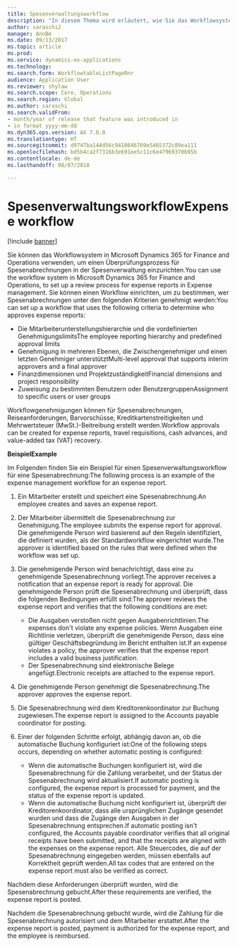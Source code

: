 ```yaml
---
title: Spesenverwaltungsworkflow
description: "In diesem Thema wird erläutert, wie Sie das Workflowsystem in Microsoft Dynamics 365 for Finance and Operations verwenden können, um einen Prüfvorgang für Spesenabrechnungen in der Spesenverwaltung einzurichten."
author: saraschi2
manager: AnnBe
ms.date: 09/13/2017
ms.topic: article
ms.prod: 
ms.service: dynamics-ax-applications
ms.technology: 
ms.search.form: WorkflowtableListPageRnr
audience: Application User
ms.reviewer: shylaw
ms.search.scope: Core, Operations
ms.search.region: Global
ms.author: saraschi
ms.search.validFrom:
- month/year of release that feature was introduced in
- in format yyyy-mm-dd
ms.dyn365.ops.version: AX 7.0.0
ms.translationtype: HT
ms.sourcegitcommit: d9747ba144d56c9410846769e5465372c89ea111
ms.openlocfilehash: bd5b4ca2f7316b3e691ee5c11c6e47969370b95b
ms.contentlocale: de-de
ms.lasthandoff: 08/07/2018

---
```


# <a name="expense-workflow"></a><span data-ttu-id="7362a-103">Spesenverwaltungsworkflow</span><span class="sxs-lookup"><span data-stu-id="7362a-103">Expense workflow</span></span>

[!include [banner](../includes/banner.md)]

<span data-ttu-id="7362a-104">Sie können das Workflowsystem in Microsoft Dynamics 365 for Finance and Operations verwenden, um einen Überprüfungsprozess für Spesenabrechnungen in der Spesenverwaltung einzurichten.</span><span class="sxs-lookup"><span data-stu-id="7362a-104">You can use the workflow system in Microsoft Dynamics 365 for Finance and Operations, to set up a review process for expense reports in Expense management.</span></span> <span data-ttu-id="7362a-105">Sie können einen Workflow einrichten, um zu bestimmen, wer Spesenabrechnungen unter den folgenden Kriterien genehmigt werden:</span><span class="sxs-lookup"><span data-stu-id="7362a-105">You can set up a workflow that uses the following criteria to determine who approves expense reports:</span></span>

- <span data-ttu-id="7362a-106">Die Mitarbeiterunterstellungshierarchie und die vordefinierten Genehmigungslimits</span><span class="sxs-lookup"><span data-stu-id="7362a-106">The employee reporting hierarchy and predefined approval limits</span></span>
- <span data-ttu-id="7362a-107">Genehmigung in mehreren Ebenen, die Zwischengenehmiger und einen letzten Genehmiger unterstützt</span><span class="sxs-lookup"><span data-stu-id="7362a-107">Multi-level approval that supports interim approvers and a final approver</span></span>
- <span data-ttu-id="7362a-108">Finanzdimensionen und Projektzuständigkeit</span><span class="sxs-lookup"><span data-stu-id="7362a-108">Financial dimensions and project responsibility</span></span>
- <span data-ttu-id="7362a-109">Zuweisung zu bestimmten Benutzern oder Benutzergruppen</span><span class="sxs-lookup"><span data-stu-id="7362a-109">Assignment to specific users or user groups</span></span>

<span data-ttu-id="7362a-110">Workflowgenehmigungen können für Spesenabrechnungen, Reiseanforderungen, Barvorschüsse, Kreditkartenstreitigkeiten und Mehrwertsteuer (MwSt.)-Beitreibung erstellt werden.</span><span class="sxs-lookup"><span data-stu-id="7362a-110">Workflow approvals can be created for expense reports, travel requisitions, cash advances, and value-added tax (VAT) recovery.</span></span>

<span data-ttu-id="7362a-111">**Beispiel**</span><span class="sxs-lookup"><span data-stu-id="7362a-111">**Example**</span></span>

<span data-ttu-id="7362a-112">Im Folgenden finden Sie ein Beispiel für einen Spesenverwaltungsworkflow für eine Spesenabrechnung:</span><span class="sxs-lookup"><span data-stu-id="7362a-112">The following process is an example of the expense management workflow for an expense report.</span></span>

1. <span data-ttu-id="7362a-113">Ein Mitarbeiter erstellt und speichert eine Spesenabrechnung.</span><span class="sxs-lookup"><span data-stu-id="7362a-113">An employee creates and saves an expense report.</span></span>
2. <span data-ttu-id="7362a-114">Der Mitarbeiter übermittelt die Spesenabrechnung zur Genehmigung.</span><span class="sxs-lookup"><span data-stu-id="7362a-114">The employee submits the expense report for approval.</span></span> <span data-ttu-id="7362a-115">Die genehmigende Person wird basierend auf den Regeln identifiziert, die definiert wurden, als der Standardworkflow eingerichtet wurde.</span><span class="sxs-lookup"><span data-stu-id="7362a-115">The approver is identified based on the rules that were defined when the workflow was set up.</span></span>
3. <span data-ttu-id="7362a-116">Die genehmigende Person wird benachrichtigt, dass eine zu genehmigende Spesenabrechnung vorliegt.</span><span class="sxs-lookup"><span data-stu-id="7362a-116">The approver receives a notification that an expense report is ready for approval.</span></span> <span data-ttu-id="7362a-117">Die genehmigende Person prüft die Spesenabrechnung und überprüft, dass die folgenden Bedingungen erfüllt sind:</span><span class="sxs-lookup"><span data-stu-id="7362a-117">The approver reviews the expense report and verifies that the following conditions are met:</span></span>

    - <span data-ttu-id="7362a-118">Die Ausgaben verstoßen nicht gegen Ausgabenrichtlinien.</span><span class="sxs-lookup"><span data-stu-id="7362a-118">The expenses don't violate any expense policies.</span></span> <span data-ttu-id="7362a-119">Wenn Ausgaben eine Richtlinie verletzen, überprüft die genehmigende Person, dass eine gültiger Geschäftsbegründung im Bericht enthalten ist.</span><span class="sxs-lookup"><span data-stu-id="7362a-119">If an expense violates a policy, the approver verifies that the expense report includes a valid business justification.</span></span>
    - <span data-ttu-id="7362a-120">Der Spesenabrechnung sind elektronische Belege angefügt.</span><span class="sxs-lookup"><span data-stu-id="7362a-120">Electronic receipts are attached to the expense report.</span></span>

4. <span data-ttu-id="7362a-121">Die genehmigende Person genehmigt die Spesenabrechnung.</span><span class="sxs-lookup"><span data-stu-id="7362a-121">The approver approves the expense report.</span></span>
5. <span data-ttu-id="7362a-122">Die Spesenabrechnung wird dem Kreditorenkoordinator zur Buchung zugewiesen.</span><span class="sxs-lookup"><span data-stu-id="7362a-122">The expense report is assigned to the Accounts payable coordinator for posting.</span></span>
6. <span data-ttu-id="7362a-123">Einer der folgenden Schritte erfolgt, abhängig davon an, ob die automatische Buchung konfiguriert ist:</span><span class="sxs-lookup"><span data-stu-id="7362a-123">One of the following steps occurs, depending on whether automatic posting is configured:</span></span>

    - <span data-ttu-id="7362a-124">Wenn die automatische Buchungen konfiguriert ist, wird die Spesenabrechnung für die Zahlung verarbeitet, und der Status der Spesenabrechnung wird aktualisiert.</span><span class="sxs-lookup"><span data-stu-id="7362a-124">If automatic posting is configured, the expense report is processed for payment, and the status of the expense report is updated.</span></span>
    - <span data-ttu-id="7362a-125">Wenn die automatische Buchung nicht konfiguriert ist, überprüft der Kreditorenkoordinator, dass alle ursprünglichen Zugänge gesendet wurden und dass die Zugänge den Ausgaben in der Spesenabrechnung entsprechen.</span><span class="sxs-lookup"><span data-stu-id="7362a-125">If automatic posting isn't configured, the Accounts payable coordinator verifies that all original receipts have been submitted, and that the receipts are aligned with the expenses on the expense report.</span></span> <span data-ttu-id="7362a-126">Alle Steuercodes, die auf der Spesenabrechnung eingegeben werden, müssen ebenfalls auf Korrektheit geprüft werden.</span><span class="sxs-lookup"><span data-stu-id="7362a-126">All tax codes that are entered on the expense report must also be verified as correct.</span></span>

<span data-ttu-id="7362a-127">Nachdem diese Anforderungen überprüft wurden, wird die Spesenabrechnung gebucht.</span><span class="sxs-lookup"><span data-stu-id="7362a-127">After these requirements are verified, the expense report is posted.</span></span>

<span data-ttu-id="7362a-128">Nachdem die Spesenabrechnung gebucht wurde, wird die Zahlung für die Spesenabrechnung autorisiert und dem Mitarbeiter erstattet.</span><span class="sxs-lookup"><span data-stu-id="7362a-128">After the expense report is posted, payment is authorized for the expense report, and the employee is reimbursed.</span></span>

